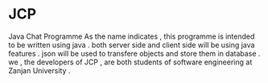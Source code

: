 # JCP
Java Chat Programme
As the name indicates , this programme is intended to be written using java . both server side and client side will be  using java features . 
json will be used to transfere objects and store them in database . 
we , the developers of JCP , are both students of software engineering at Zanjan University . 
